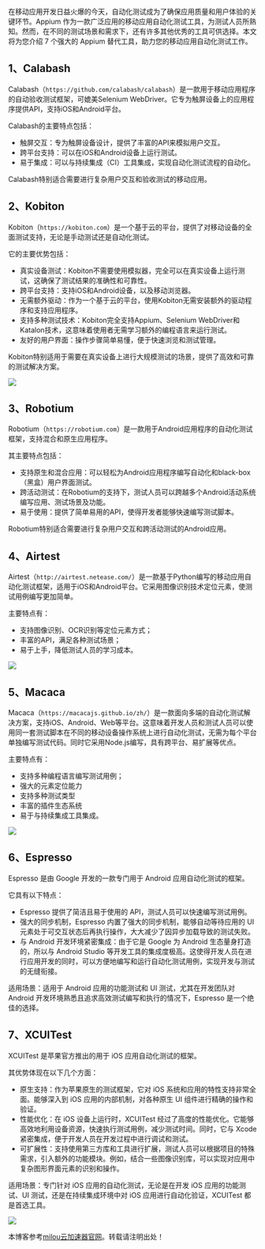 
在移动应用开发日益火爆的今天，自动化测试成为了确保应用质量和用户体验的关键环节。Appium 作为一款广泛应用的移动应用自动化测试工具，为测试人员所熟知。然而，在不同的测试场景和需求下，还有许多其他优秀的工具可供选择。本文将为您介绍 7 个强大的 Appium 替代工具，助力您的移动应用自动化测试工作。


## 1、Calabash


Calabash（`https://github.com/calabash/calabash`）是一款用于移动应用程序的自动验收测试框架，可媲美Selenium WebDriver。它专为触屏设备上的应用程序提供API，支持iOS和Android平台。


Calabash的主要特点包括：


* 触屏交互：专为触屏设备设计，提供了丰富的API来模拟用户交互。
* 跨平台支持：可以在iOS和Android设备上运行测试。
* 易于集成：可以与持续集成（CI）工具集成，实现自动化测试流程的自动化。


Calabash特别适合需要进行复杂用户交互和验收测试的移动应用。


## 2、Kobiton


Kobiton（`https://kobiton.com`）是一个基于云的平台，提供了对移动设备的全面测试支持，无论是手动测试还是自动化测试。


它的主要优势包括：


* 真实设备测试：Kobiton不需要使用模拟器，完全可以在真实设备上运行测试，这确保了测试结果的准确性和可靠性。
* 跨平台支持：支持iOS和Android设备，以及移动浏览器。
* 无需额外驱动：作为一个基于云的平台，使用Kobiton无需安装额外的驱动程序和支持应用程序。
* 支持多种测试技术：Kobiton完全支持Appium、Selenium WebDriver和Katalon技术，这意味着使用者无需学习额外的编程语言来运行测试。
* 友好的用户界面：操作步骤简单易懂，便于快速浏览和测试管理。


Kobiton特别适用于需要在真实设备上进行大规模测试的场景，提供了高效和可靠的测试解决方案。


![](https://files.mdnice.com/user/3808/60236f9b-fdea-4dc9-8d68-dadd998fc50e.png)


## 3、Robotium


Robotium（`https://robotium.com`）是一款用于Android应用程序的自动化测试框架，支持混合和原生应用程序。


其主要特点包括：


* 支持原生和混合应用：可以轻松为Android应用程序编写自动化和black\-box（黑盒）用户界面测试。
* 跨活动测试：在Robotium的支持下，测试人员可以跨越多个Android活动系统编写应用、测试场景及功能。
* 易于使用：提供了简单易用的API，使得开发者能够快速编写测试脚本。


Robotium特别适合需要进行复杂用户交互和跨活动测试的Android应用。


## 4、Airtest


Airtest（`http://airtest.netease.com/`）是一款基于Python编写的移动应用自动化测试框架，适用于iOS和Android平台。它采用图像识别技术定位元素，使测试用例编写更加简单。


主要特点有：


* 支持图像识别、OCR识别等定位元素方式；
* 丰富的API，满足各种测试场景；
* 易于上手，降低测试人员的学习成本。


![](https://files.mdnice.com/user/3808/5b4cab45-ff0f-4fc6-b112-59ac67b81067.png)


## 5、Macaca


Macaca（`https://macacajs.github.io/zh/`）是一款面向多端的自动化测试解决方案，支持iOS、Android、Web等平台。这意味着开发人员和测试人员可以使用同一套测试脚本在不同的移动设备操作系统上进行自动化测试，无需为每个平台单独编写测试代码。同时它采用Node.js编写，具有跨平台、易扩展等优点。


主要特点有：


* 支持多种编程语言编写测试用例；
* 强大的元素定位能力
* 支持多种测试类型
* 丰富的插件生态系统
* 易于与持续集成工具集成。


![](https://files.mdnice.com/user/3808/9e49bcbe-f2f3-475f-8c73-eb3454af2eff.png)


## 6、Espresso


Espresso 是由 Google 开发的一款专门用于 Android 应用自动化测试的框架。


它具有以下特点：


* Espresso 提供了简洁且易于使用的 API，测试人员可以快速编写测试用例。
* 强大的同步机制，Espresso 内置了强大的同步机制，能够自动等待应用的 UI 元素处于可交互状态后再执行操作，大大减少了因异步加载导致的测试失败。
* 与 Android 开发环境紧密集成：由于它是 Google 为 Android 生态量身打造的，所以与 Android Studio 等开发工具的集成度极高。这使得开发人员在进行应用开发的同时，可以方便地编写和运行自动化测试用例，实现开发与测试的无缝衔接。


适用场景：适用于 Android 应用的功能测试和 UI 测试，尤其在开发团队对 Android 开发环境熟悉且追求高效测试编写和执行的情况下，Espresso 是一个绝佳的选择。


## 7、XCUITest


XCUITest 是苹果官方推出的用于 iOS 应用自动化测试的框架。


其优势体现在以下几个方面：


* 原生支持：作为苹果原生的测试框架，它对 iOS 系统和应用的特性支持非常全面。能够深入到 iOS 应用的内部机制，对各种原生 UI 组件进行精确的操作和验证。
* 性能优化：在 iOS 设备上运行时，XCUITest 经过了高度的性能优化。它能够高效地利用设备资源，快速执行测试用例，减少测试时间。同时，它与 Xcode 紧密集成，便于开发人员在开发过程中进行调试和测试。
* 可扩展性：支持使用第三方库和工具进行扩展，测试人员可以根据项目的特殊需求，引入额外的功能模块。例如，结合一些图像识别库，可以实现对应用中复杂图形界面元素的识别和操作。


适用场景：专门针对 iOS 应用的自动化测试，无论是在开发 iOS 应用的功能测试、UI 测试，还是在持续集成环境中对 iOS 应用进行自动化验证，XCUITest 都是首选工具。


![](https://files.mdnice.com/user/3808/aa96617e-e796-4c3b-8799-da4d1a105063.png)


 本博客参考[milou云加速器官网](https://jiechuangmoxing.com)。转载请注明出处！
